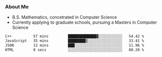 ### About Me

- B.S. Mathematics, concetrated in Computer Science
- Currently applying to graduate schools, pursuing a Masters in Computer Science

<!--START_SECTION:waka-->

```txt
C++          57 mins         █████████████▓░░░░░░░░░░░   54.42 %
JavaScript   35 mins         ████████▒░░░░░░░░░░░░░░░░   33.41 %
JSON         12 mins         ███░░░░░░░░░░░░░░░░░░░░░░   11.96 %
HTML         0 secs          ░░░░░░░░░░░░░░░░░░░░░░░░░   00.20 %
```

<!--END_SECTION:waka-->
